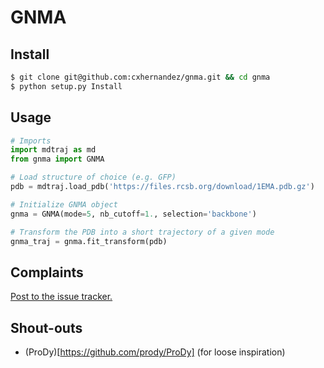 GNMA
====

Install
-------

```bash
$ git clone git@github.com:cxhernandez/gnma.git && cd gnma
$ python setup.py Install
```

Usage
-----

```python
# Imports
import mdtraj as md
from gnma import GNMA

# Load structure of choice (e.g. GFP)
pdb = mdtraj.load_pdb('https://files.rcsb.org/download/1EMA.pdb.gz')

# Initialize GNMA object
gnma = GNMA(mode=5, nb_cutoff=1., selection='backbone')

# Transform the PDB into a short trajectory of a given mode
gnma_traj = gnma.fit_transform(pdb)
```

Complaints
----------

[Post to the issue tracker.](https://github.com/cxhernandez/gnma/issues)

Shout-outs
----------

+ (ProDy)[https://github.com/prody/ProDy] (for loose inspiration)
